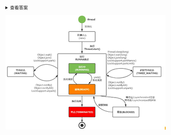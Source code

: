<details>
<summary>查看答案</summary>
<pre>
初始状态：NEW
运行阶段：RUNNABLE
休眠阶段：WAITING，TIMED_WAITING，BLOCKED
终止状态：TERMINATED
</pre>
</details>

![](../../img/线程生命周期.png)